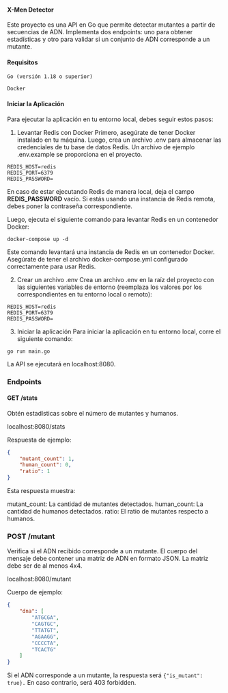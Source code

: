 
#### X-Men Detector
Este proyecto es una API en Go que permite detectar mutantes a partir de secuencias de ADN. Implementa dos endpoints: uno para obtener estadísticas y otro para validar si un conjunto de ADN corresponde a un mutante.

#### Requisitos
```
Go (versión 1.18 o superior)

Docker
```

#### Iniciar la Aplicación
Para ejecutar la aplicación en tu entorno local, debes seguir estos pasos:

1. Levantar Redis con Docker
Primero, asegúrate de tener Docker instalado en tu máquina. Luego, crea un archivo .env para almacenar las credenciales de tu base de datos Redis. Un archivo de ejemplo .env.example se proporciona en el proyecto.

```
REDIS_HOST=redis
REDIS_PORT=6379
REDIS_PASSWORD=
```

En caso de estar ejecutando Redis de manera local, deja el campo __REDIS_PASSWORD__ vacío. Si estás usando una instancia de Redis remota, debes poner la contraseña correspondiente.

Luego, ejecuta el siguiente comando para levantar Redis en un contenedor Docker:

```
docker-compose up -d
```
Este comando levantará una instancia de Redis en un contenedor Docker. Asegúrate de tener el archivo docker-compose.yml configurado correctamente para usar Redis.

2. Crear un archivo .env
Crea un archivo .env en la raíz del proyecto con las siguientes variables de entorno (reemplaza los valores por los correspondientes en tu entorno local o remoto):

```
REDIS_HOST=redis
REDIS_PORT=6379
REDIS_PASSWORD=
```

3. Iniciar la aplicación
Para iniciar la aplicación en tu entorno local, corre el siguiente comando:

```
go run main.go
```
La API se ejecutará en localhost:8080.

### Endpoints

#### GET /stats
Obtén estadísticas sobre el número de mutantes y humanos.

localhost:8080/stats

Respuesta de ejemplo:

```json
{
    "mutant_count": 1,
    "human_count": 0,
    "ratio": 1
}
```
Esta respuesta muestra:

mutant_count: La cantidad de mutantes detectados.
human_count: La cantidad de humanos detectados.
ratio: El ratio de mutantes respecto a humanos.
### POST /mutant
Verifica si el ADN recibido corresponde a un mutante. El cuerpo del mensaje debe contener una matriz de ADN en formato JSON. La matriz debe ser de al menos 4x4.

localhost:8080/mutant

Cuerpo de ejemplo:

```json
{
    "dna": [
        "ATGCGA",
        "CAGTGC",
        "TTATGT",
        "AGAAGG",
        "CCCCTA",
        "TCACTG"
    ]
}
```

Si el ADN corresponde a un mutante, la respuesta será 
``{"is_mutant": true}.``
En caso contrario, será 
403 forbidden.


